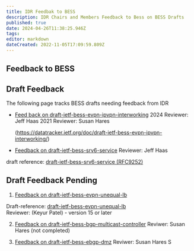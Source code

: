```yaml
---
title: IDR Feedbak to BESS 
description: IDR Chairs and Members Feedback to Bess on BESS Drafts
published: true
date: 2024-04-26T11:38:25.946Z
tags: 
editor: markdown
dateCreated: 2022-11-05T17:09:59.809Z
---
```


## Feedback to BESS 

## Draft Feedback 

The following page tracks BESS drafts needing feedback from IDR

- [Feed back on draft-ietf-bess-evpn-ipvpn-interworking](/group/idr/Feedback-to-BESS/evpn-ipvpn-interworking-feedback)
   2024 Reviewer: Jeff Haas 
   2021 Reviewer: Susan Hares 
      
   (https://datatracker.ietf.org/doc/draft-ietf-bess-evpn-ipvpn-interworking/)

- [Feedback on draft-ietf-bess-srv6-service](/group/idr/draft-ietf-bess-srv6-services)
  Reviewer: Jeff Haas 

 draft reference:  [draft-ietf-bess-srv6-service (RFC9252)](https://datatracker.ietf.org/doc/rfc9252/)
  
  ## Draft Feedback Pending
  
1) [Feedback on draft-ietf-bess-evpn-unequal-lb](/group/idr/draft-ietf-bess-evpn-unequal-lb)
 
 Draft-reference: [draft-ietf-bess-evpn-unequal-lb ](https://datatracker.ietf.org/doc/draft-ietf-bess-evpn-unequal-lb/)    
 Reviewer: (Keyur Patel) - version 15 or later
 
 2) [Feedback on draft-ietf-bess-bgp-multicast-controller](/group/idr/draft-ietf-bess-bgp-multicast-controller)
 Reviwer: Susan Hares (not completed) 
 
 3) [Feedback on draft-ietf-bess-ebgp-dmz](/group/idr/draft-ietf-bess-ebgp-dmz)
 Reviwer: Susan Hares 
S